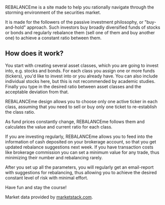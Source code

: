REBALANCEme is a site made to help you rationally navigate through the storming environment of the securities market.

It is made for the followers of the passive investment philosophy, or "buy-and-hold" approach. Such investors buy broadly diversified funds of stocks or bonds and regularly rebalance them (sell one of them and buy another one) to achieve a constant ratio between them.

## How does it work?
You start with creating several asset classes, which you are going to invest into, e.g. stocks and bonds. For each class you assign one or more funds (tickers), you'd like to invest into or you already have. You can also include individual stocks here, but this is not recommended by academic studies. Finally you type in the desired ratio between asset classes and the acceptable deviation from that.

REBALANCEme design allows you to choose only one active ticker in each class, assuming that you need to sell or buy only one ticket to re-establish the class ratio.

As fund prices constantly change, REBALANCEme follows them and calculates the value and current ratio for each class.

If you are investing regularly, REBALANCEme allows you to feed into the information of cash deposited on your brokerage account, so that you get updated rebalance suggestions next week. If you have transaction costs like brokerage commission you can set a minimum value for any trade, thus minimizing their number and rebalancing rarely.

After you set up all the parameters, you will regularly get an email-report with suggestions for rebalancing, thus allowing you to achieve the desired constant level of risk with minimal effort.

Have fun and stay the course!


Market data provided by [marketstack.com](marketstack.com).
